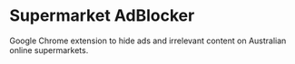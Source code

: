 # Supermarket AdBlocker
Google Chrome extension to hide ads and irrelevant content on Australian online supermarkets.
